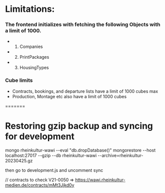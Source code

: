 # Limitations:
### The frontend initializes with fetching the following Objects with a limit of 1000.
- 1. Companies
- 2. PrintPackages
- 3. HousingTypes

### Cube limits
- Contracts, bookings, and departure lists have a limit of 1000 cubes max
- Production, Montage etc also have a limit of 1000 cubes

=======
# Restoring gzip backup and syncing for development

mongo rheinkultur-wawi --eval "db.dropDatabase()"
mongorestore --host localhost:27017 --gzip --db rheinkultur-wawi --archive=rheinkultur-20230425.gz 

then go to development.js and uncomment sync

// contracts to check
V21-0050 => https://wawi.rheinkultur-medien.de/contracts/mMt3Jjkd0y
